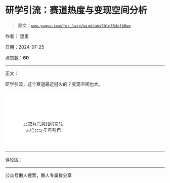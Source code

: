 # 研学引流：赛道热度与变现空间分析

> 原文：[`www.yuque.com/for_lazy/wind/umv9hln354zfb0wx`](https://www.yuque.com/for_lazy/wind/umv9hln354zfb0wx)

作者： 里里

日期：2024-07-25

点赞数：**60**

* * *

正文：

研学引流，这个赛道最近挺火的？变现空间也大。

![](img/31f298038305a889199f938880e90576.png "None")

* * *

评论区：

* * *

公众号懒人搜索，懒人专属群分享